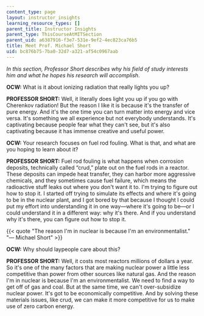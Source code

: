 ```yaml
---
content_type: page
layout: instructor_insights
learning_resource_types: []
parent_title: Instructor Insights
parent_type: ThisCourseAtMITSection
parent_uid: a6387916-f3e7-531e-9ef2-4ec823ca76b5
title: Meet Prof. Michael Short
uid: bc876b75-7ba0-32d7-a321-af54c0967aab
---
```


_In this section, Professor Short describes why his field of study interests him and what he hopes his research will accomplish_.

**OCW:** What is it about ionizing radiation that really lights you up?

**PROFESSOR SHORT:** Well, it literally does light you up if you go with Cherenkov radiation! But the reason I like it is because it's the transfer of pure energy. And it's the one time you can turn matter into energy and vice versa. It's something we all experience but not everybody understands. It's captivating because people fear what they can't see, but it's also captivating because it has immense creative and useful power.

**OCW:** Your research focuses on fuel rod fouling. What is that, and what are you hoping to learn about it?

**PROFESSOR SHORT:** Fuel rod fouling is what happens when corrosion deposits, technically called “crud,” plate out on the fuel rods in a reactor. These deposits can impede heat transfer, they can harbor more aggressive chemicals, and they sometimes cause fuel failure, which means the radioactive stuff leaks out where you don't want it to. I'm trying to figure out how to stop it. I started off trying to simulate its effects and where it's going to be in the nuclear plant, and I got bored by that because I thought I could put my effort into understanding it in one way—where it's going to be—or I could understand it in a different way: why it's there. And if you understand why it's there, you can figure out how to stop it.

{{< quote "The reason I'm in nuclear is because I'm an environmentalist." "— Michael Short" >}}

**OCW:** Why should laypeople care about this?

**PROFESSOR SHORT:** Well, it costs most reactors millions of dollars a year. So it's one of the many factors that are making nuclear power a little less competitive than power from other sources like natural gas. And the reason I'm in nuclear is because I'm an environmentalist. We need to find a way to get off of gas and coal. But at the same time, we can't over-subsidize nuclear power. It's got to be economically competitive. And by solving these materials issues, like crud, we can make it more competitive for us to make use of zero carbon energy.